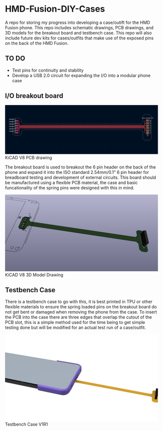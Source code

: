 # HMD-Fusion-DIY-Cases
A repo for storing my progress into developing a case/outift for the HMD Fusion phone. This repo includes schematic drawings, PCB drawings, and 3D models for the breakout board and testbench case. This repo will also include future dev kits for cases/outfits that make use of the exposed pins on the back of the HMD Fusion.

## TO DO
- Test pins for continuity and stability
- Develop a USB 2.0 circuit for expanding the I/O into a modular phone case

## I/O breakout board

![image](./Development/Breakout-Flex-PCB-Testing-Stand/Screenshot%202025-06-10%20121214.png "KiCAD V8 PCB drawing") 
KiCAD V8 PCB drawing

The breakout board is used to breakout the 6 pin header on the back of the phone and expand it into the ISO standard 2.54mm/0.1" 6 pin header for breadboard testing and development of external circuits. This board should be manufactured using a flexible PCB material, the case and basic funcationality of the spring pins were designed with this in mind. 

![image](./Development/Breakout-Flex-PCB-Testing-Stand/Screenshot%202025-06-10%20121229.png "KiCAD V8 3D Model Drawing")KiCAD V8 3D Model Drawing


## Testbench Case

There is a testbench case to go with this, it is best printed in TPU or other flexible materials to ensure the spring loaded pins on the breakout board do not get bent or damaged when removing the phone from the case. To insert the PCB into the case there are three edges that overlap the cutout of the PCB slot, this is a simple method used for the time being to get simple testing done but will be modified for an actual test run of a case/outfit. 

![image](./Development/Breakout%20Test%20Bench%20Case/HMD%20Fusion%20Tests%20v26.png "Testbench Case V1R1")Testbench Case V1R1

